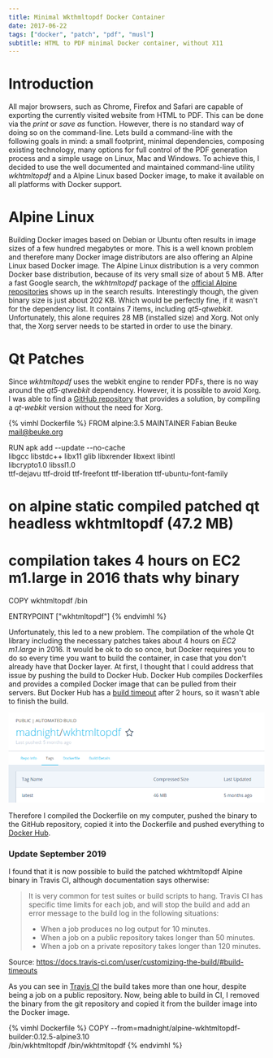 ```yaml
---
title: Minimal Wkthmltopdf Docker Container
date: 2017-06-22
tags: ["docker", "patch", "pdf", "musl"]
subtitle: HTML to PDF minimal Docker container, without X11
---
```


# Introduction

All major browsers, such as Chrome, Firefox and Safari are capable of exporting the currently visited website from HTML to PDF. This can be done via the _print_ or _save as_ function. However, there is no standard way of doing so on the command-line. Lets build a command-line with the following goals in mind: a small footprint, minimal dependencies, composing existing technology, many options for full control of the PDF generation process and a simple usage on Linux, Mac and Windows. To achieve this, I decided to use the well documented and maintained command-line utility *wkhtmltopdf* and a Alpine Linux based Docker image, to make it available on all platforms with Docker support.

# Alpine Linux

Building Docker images based on Debian or Ubuntu often results in image sizes of a few hundred megabytes or more. This is a well known problem and therefore many Docker image distributors are also offering an Alpine Linux based Docker image. The Alpine Linux distribution is a very common Docker base distribution, because of its very small size of about 5 MB. After a fast Google search, the *wkhtmltopdf* package of the [official Alpine repositories](https://pkgs.alpinelinux.org/package/edge/testing/x86/wkhtmltopdf) shows up in the search results. Interestingly though, the given binary size is just about 202 KB. Which would be perfectly fine, if it wasn't for the dependency list. It contains 7 items, including *qt5-qtwebkit*. Unfortunately, this alone requires 28 MB (installed size) and Xorg. Not only that, the Xorg server needs to be started in order to use the binary.

# Qt Patches

Since *wkhtmltopdf* uses the webkit engine to render PDFs, there is no way around the *qt5-qtwebkit* dependency. However, it is possible to avoid Xorg. I was able to find a [GitHub repository](https://github.com/alloylab/Docker-Alpine-wkhtmltopdf) that provides a solution, by compiling a *qt-webkit* version without the need for Xorg.

{% vimhl Dockerfile %}
FROM alpine:3.5
MAINTAINER Fabian Beuke <mail@beuke.org>

RUN apk add --update --no-cache \
    libgcc libstdc++ libx11 glib libxrender libxext libintl \
    libcrypto1.0 libssl1.0 \
    ttf-dejavu ttf-droid ttf-freefont ttf-liberation ttf-ubuntu-font-family

# on alpine static compiled patched qt headless wkhtmltopdf (47.2 MB)
# compilation takes 4 hours on EC2 m1.large in 2016 thats why binary
COPY wkhtmltopdf /bin

ENTRYPOINT ["wkhtmltopdf"]
{% endvimhl %}

Unfortunately, this led to a new problem. The compilation of the whole Qt library including the necessary patches takes about 4 hours on *EC2 m1.large* in 2016. It would be ok to do so once, but Docker requires you to do so every time you want to build the container, in case that you don't already have that Docker layer. At first, I thought that I could address that issue by pushing the build to Docker Hub. Docker Hub compiles Dockerfiles and provides a compiled Docker image that can be pulled from their servers. But Docker Hub has a [build timeout](https://stackoverflow.com/questions/34440753/docker-hub-timeout-in-automated-build) after 2 hours, so it wasn't able to finish the build.

<img src="/images/docker-wkhtmltopdf-alpine.png" onclick="window.open(this.src)">

Therefore I compiled the Dockerfile on my computer, pushed the binary to the GitHub repository, copied it into the Dockerfile and pushed everything to [Docker Hub](https://hub.docker.com/r/madnight/docker-alpine-wkhtmltopdf/).

### Update September 2019

I found that it is now possible to build the patched wkhtmltopdf Alpine binary in Travis CI, although documentation says otherwise:

> It is very common for test suites or build scripts to hang. Travis CI has specific time limits for each job, and will stop the build and add an error message to the build log in the following situations:
> * When a job produces no log output for 10 minutes.
> * When a job on a public repository takes longer than 50 minutes.
> * When a job on a private repository takes longer than 120 minutes.

Source: https://docs.travis-ci.com/user/customizing-the-build/#build-timeouts

As you can see in [Travis CI](https://travis-ci.org/madnight/docker-alpine-wkhtmltopdf/builds/585241704) the build takes more than one hour, despite being a job on a public repository. Now, being able to build in CI, I removed the binary from the git repository and copied it from the builder image into the Docker image.

{% vimhl Dockerfile %}
COPY --from=madnight/alpine-wkhtmltopdf-builder:0.12.5-alpine3.10 \
    /bin/wkhtmltopdf /bin/wkhtmltopdf
{% endvimhl %}
